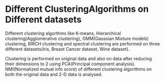 # Different ClusteringAlgorithms on Different datasets

Different clustering algorthms like K-means, Hierarchical clustering(Agglomerative clustering), GMM(Gaussian Mixture models) clustering, BIRCH clustering and spectral clustering are performed on three different datasets(Iris, Breast Cancer dataset, Wine dataset).

Clustering is performed on original data and also on data after reducing their dimensions to 2 using PCA(Principal component analysis). NMI(Normalized mutual info score) of different clustering algorithms on both the original data and 2-D data is analysed.



